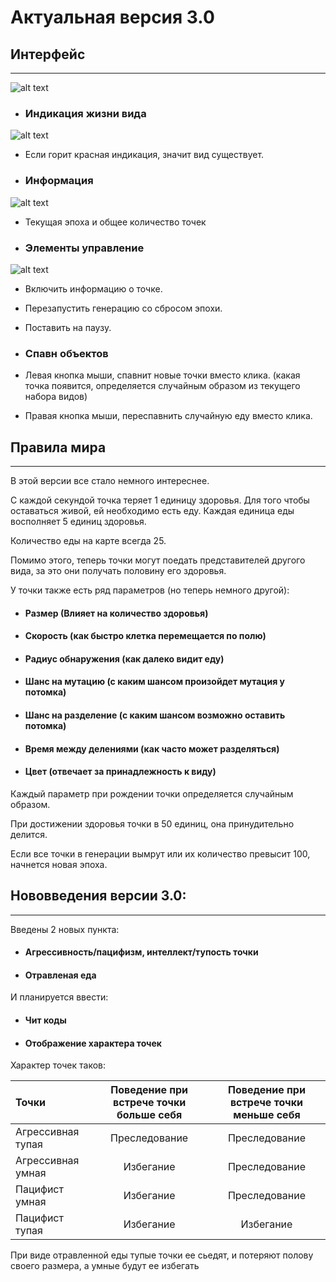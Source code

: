 # Актуальная версия 3.0

## Интерфейс

--------

![alt text](https://gcdnb.pbrd.co/images/QmMCARZ9MmDu.png?o=1)

* ### Индикация жизни вида

![alt text](https://i.imgur.com/PAGRA1D.png)

* Если горит красная индикация, значит вид существует.

* ### Информация

![alt text](https://i.imgur.com/AMUUfqe.png)

* Текущая эпоха и общее количество точек

* ### Элементы управление

![alt text](https://i.imgur.com/zp5kIn4.png)

* Включить информацию о точке.
* Перезапустить генерацию со сбросом эпохи.
* Поставить на паузу.

* ### Спавн объектов

* Левая кнопка мыши, спавнит новые точки вместо клика.
(какая точка появится, определяется случайным образом из текущего набора видов)

* Правая кнопка мыши, переспавнить случайную еду вместо клика. 


## Правила мира

-----
В этой версии все стало немного интереснее.

С каждой секундой точка теряет 1 единицу здоровья. Для того чтобы оставаться живой, ей необходимо есть еду. Каждая
единица еды восполняет 5 единиц здоровья. 

Количество еды на карте всегда 25.

Помимо этого, теперь точки могут поедать представителей другого вида, за это они получать половину его здоровья.

У точки также есть ряд параметров (но теперь немного другой):

* #### Размер (Влияет на количество здоровья)
* #### Скорость (как быстро клетка перемещается по полю)
* #### Радиус обнаружения (как далеко видит еду)
* #### Шанс на мутацию (с каким шансом произойдет мутация у потомка)
* #### Шанс на разделение (с каким шансом возможно оставить потомка)
* #### Время между делениями (как часто может разделяться)
* #### Цвет (отвечает за принадлежность к виду)

Каждый параметр при рождении точки определяется случайным образом.

При достижении здоровья точки в 50 единиц, она принудительно делится.

Если все точки в генерации вымрут или их количество превысит 100, начнется новая эпоха.

## Нововведения версии 3.0:

----

Введены 2 новых пункта:

* #### Агрессивность/пацифизм, интеллект/тупость точки
* #### Отравленая еда

И планируется ввести:
* #### Чит коды
* #### Отображение характера точек

Характер точек таков:

| Точки             | Поведение при встрече точки больше себя | Поведение при встрече точки меньше себя |
|:------------------|:---------------------------------------:|:---------------------------------------:|
| Агрессивная тупая |              Преследование              |              Преследование              |
| Агрессивная умная |                Избегание                |              Преследование              |
| Пацифист умная    |                Избегание                |              Преследование              |
| Пацифист тупая    |                Избегание                |                Избегание                |

При виде отравленной еды тупые точки ее сьедят, и потеряют полову своего размера, а умные будут ее избегать